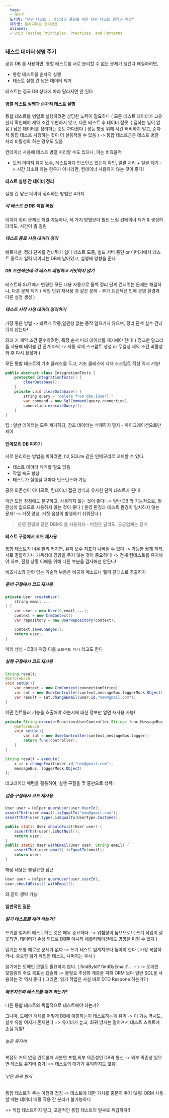 ```yaml
---
  tags:
  - 테스트
  도서명: "단위 테스트 : 생산성과 품질을 위한 단위 테스트 원칙과 패턴"
  저자명: 블라디미르 코리코프
  aliases:
  - Unit Testing Principles, Practices, and Patterns
---
```

### 테스트 데이터 생명 주기

공유 DB 를 사용하면, 통합 테스트를 서로 분리할 수 없는 문제가 생긴다
해결하려면,
- 통합 테스트를 순차적 실행
- 테스트 실행 간 남은 데이터 제거

테스트는 결국 DB 상태에 따라 달라지면 안 된다
#### 병렬 테스트 실행과 순차적 테스트 실행

통합 테스트를 병렬로 실행하려면 상당한 노력이 필요하다
( 모든 테스트 데이터가 고유한지 확인해야 제약 조건 위반하지 않고, 다른 테스트 후 데이터 잘못 수집하는 일이 없음 )
남은 데이터를 정리하는 것도 까다롭다
( 성능 향상 위해 시간 허비하지 말고, 순차적 통합 테스트 시행하는 것이 더 실용적일 수 있음 )
-> 통합 테스트군은 테스트 병렬 처리 비활성화 하는 경우도 있음

컨테이너 사용해 테스트 병렬 처리할 수도 있으나, 이는 비효율적
- 도커 이미지 유지 보수, 테스트마다 인스턴스 있는지 확인, 일괄 처리 + 일괄 폐기
-> 시간 최소화 하는 경우가 아니라면, 컨테이너 사용하지 않는 것이 좋다!
#### 테스트 실행 간 데이터 정리
실행 간 남은 데이터 정리하는 방법은 4가지
##### 각 테스트 전 DB 백업 복원
데이터 정리 문제는 해결 가능하나, 세 가지 방법보다 훨씬 느림
컨테이너 제거 & 생성하더라도, 시간이 좀 걸림
##### 테스트 종료 시점 데이터 정리
빠르지만, 정리 단계를 건너뛰기 쉽다
테스트 도중, 빌드 서버 중단 or 디버거에서 테스트 종료시 입력 데이터는 DB에 남아있고, 실행에 영향을 준다
##### DB 트랜잭션에 각 테스트 래핑하고 커밋하지 않기
테스트와 SUT에서 변경한 모든 내용 자동으로 롤백
정리 단계 건너뛰는 문제는 해결하나, 다른 문제 제기
( 작업 단위 재사용 과 같은 문제 - 추가 트랜잭션 인해 운영 환경과 다른 설정 생성 )
##### 테스트 시작 시점 데이터 정리하기
가장 좋은 방법
-> 빠르게 작동,일관성 없는 동작 일으키지 않으며, 정리 단계 실수 건너뛰지 않는다!

외래 키 제약 조건 준수하려면, 특정 순서 따라 데이터를 제거해야 한다!
( 정교한 알고리즘 사용해 테이블 간 관계 파악 -> 자동 삭제 스크립트 생성 or 무결성 제약 조건 비활성화 후 다시 활성화 )

모든 통합 테스트의 기초 클래스를 두고, 기초 클래스에 삭제 스크립트 작성 역시 가능!
```java
public abstract class IntegrationTests {
	protected IntegrationTests() {
		clearDatabase();
	}
	private void clearDatabase() {
		string query = "delete from dbo.[User];"
		var command = new SqlCommand(query,connection);
		connection.executeQuery();
	}
}
```

팁 : 일반 데이터는 모두 제거하되, 참조 데이터는 삭제하지 말자 - 마이그레이션으로만 제어
#### 인메모리 DB 피하기
서로 분리하는 방법을 피하려면, h2,SQLite 같은 인메모리로 교체할 수 있다.
- 테스트 데이터 제거할 필요 없음
- 작업 속도 향상
- 테스트가 실행될 때마다 인스턴스화 가능

공유 의존성이 아니므로, 컨테이너 접근 방식과 유사한 단위 테스트가 된다!

이런 모든 장점에도 불구하고, 사용하지 않는 것이 좋다!
-> 일반 DB 와 기능적으로, 일관성이 없으므로 사용하지 않는 것이 좋다
( 운영 환경과 테스트 환경이 일치하지 않는 문제! -> 거짓 양성, 거짓 음성이 발생하기 쉬워진다 )

> 운영 환경과 같은 DBMS 를 사용하자 - 버전은 달라도, 공급업체는 같게
#### 테스트 구절에서 코드 재사용

통합 테스트가 너무 빨리 커지면, 유지 보수 지표가 나빠질 수 있다
-> 가능한 짧게 하되, 서로 결합하거나 가독성에 영향을 주지 않는 것이 중요하다!
-> 전체 컨테스트를 유지해야 하며, 진행 상황 이해를 위해 다른 부분을 검사해선 안된다!

비즈니스와 관련 없는 기술적 부분은 비공개 메소드나 헬퍼 클래스로 추출하자
##### 준비 구절에서 코드 재사용
```java
private User createUser(
	string email ...
) {
	var user = new User(0,email,...);
	context = new CrmContext()
	var repository = new UserRepository(context);

	context.saveChanges();
	return user;
}
```

미리 생성 - DB에 저장
이를 `오브젝트 마더` 라고도 한다
##### 실행 구절에서 코드 재사용
```java
String result;
@beforeEach
void setUp(){
	var context = new CrmContext(connectionString);
	var sut = new UserController(context,messageBus,loggerMock.Object);
	var result = sut.changeEmail(user.id,"new@gmail.com");
}
```

어떤 컨트롤러 기능을 호출해야 하는지에 대한 정보만 알면 재사용 가능!
```java
private String execute(Function<UserController,String> func,MessageBus messageBus,IDomainLogger logger) {
	@beforeEach
	void setUp(){
		var sut = new UserController(context,messageBus,logger);		
		return func(controller);
	}
}
```

```java
String result = execute(
	x => x.changeEmail(user.id,"new@gmail.com"),
	messageBus, loggerMock.Object)
);
```
데코레이터 패턴을 활용하여, 실행 구절을 몇 줄만으로 생략!
##### 검증 구절에서 코드 재사용
```java
User user = Helper.queryUser(user.UserId);
assertThat(user.email).isEqualTo("new@gmail.com");
assertThat(user.type).isEqualTo(UserType.Customer);
```

```java
public static User shouldExist(User user) {
	assertThat(user).isNotNull();
	return user;
}
public static User withEmail(User user, String email) {
	assertThat(user.email).isEqualTo(email);
	return user;
}
```

해당 내용은 불필요한 접근 

```java
User user = Helper.queryUser(user.userId);
user.shouldExist().withEmail();
```
와 같이 생략 가능!
#### 일반적인 질문
##### 읽기 테스트를 해야 하는가?

쓰기를 철저히 테스트하는 것은 매우 중요하다.
-> 위험성이 높으므로! ( 쓰기 작업이 잘못되면, 데이터가 손상 되므로 DB뿐 아니라 애플리케이션에도 영향을 미칠 수 있다 )

읽기는 보통 해로운 문제가 없다
-> 쓰기 테스트 임계치보다 높아야 한다
( 가장 복잡하거나, 중요한 읽기 작업만 테스트, 나머지는 무시 )

읽기에는 도메인 모델도 필요하지 않다.
( findById? findByEmail? ... - )
-> 도메인 모델링의 주요 목표는 캡슐화
-> 불필요 추상화 계층을 피해 ORM 보다 일반 SQL을 사용하는 것 역시 좋다
( 그러면, 읽기 작업은 사실 바로 DTO Respone 하는가? )
##### 레포지토리 테스트를 해야 하는가?

다른 통합 테스트와 독립적으로 테스트해야 하는가?

그나마, 도메인 객체를 어떻게 DB에 매핑하는지 테스트하는게 유익
-> 이 기능 역시도, 실수 유발 여지가 존재한다
=> 유지비가 높고, 회귀 방지는 떨어져서 테스트 스위트에 손실 유발!
###### 높은 유지비

복잡도 거의 없음
컨트롤러 사분면 포함,외부 의존성인 DB와 통신
-> 외부 의존성 있으면 테스트 유지비 증가!
=> 테스트의 대가가 유익하지도 않음!
###### 낮은 회귀 방지

통합 테스트가 주는 이점과 겹침
-> 테스트에 대한 가치를 충분히 주지 않음!
ORM 사용할 때는 데이터 매핑 작용 간 분리가 불가능하다

=> 직접 테스트하지 말고, 포괄적인 통합 테스트의 일부로 취급하자!!

